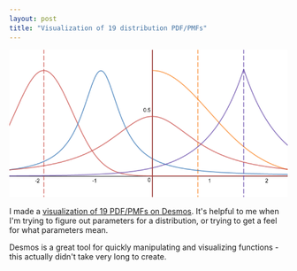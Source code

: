 ```yaml
---
layout: post
title: "Visualization of 19 distribution PDF/PMFs"
---
```


![](/images/dist-comparison.png)

I made a [visualization of 19 PDF/PMFs on Desmos](https://www.desmos.com/calculator/96twen0whj). It's helpful to me when I'm trying to figure out parameters for a distribution, or trying to get a feel for what parameters mean. 

Desmos is a great tool for quickly manipulating and visualizing functions - this actually didn't take very long to create.